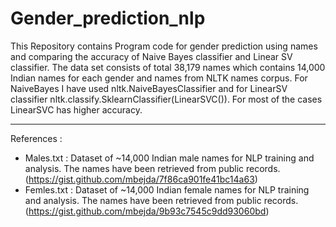 # Gender_prediction_nlp
This Repository contains Program code for gender prediction using names and comparing the accuracy of Naive Bayes classifier and Linear SV classifier.
The data set consists of total 38,179 names which contains 14,000 Indian names for each gender and names from NLTK names corpus.
For NaiveBayes I have used nltk.NaiveBayesClassifier and for LinearSV classifier nltk.classify.SklearnClassifier(LinearSVC()).
For most of the cases LinearSVC has higher accuracy.

--------------------------------------------------------------------------------------------------------------------------------------
References :
* Males.txt : Dataset of ~14,000 Indian male names for NLP training and analysis. The names have been retrieved from public records.
              (https://gist.github.com/mbejda/7f86ca901fe41bc14a63)
* Femles.txt : Dataset of ~14,000 Indian female names for NLP training and analysis. The names have been retrieved from public records.
              (https://gist.github.com/mbejda/9b93c7545c9dd93060bd)
